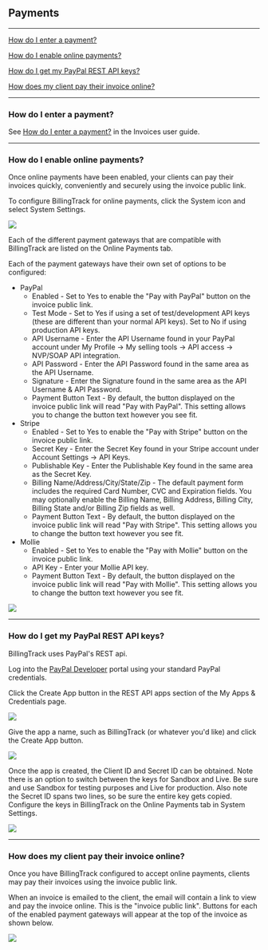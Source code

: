 Payments
---

---

[How do I enter a payment?](#how-do-i-enter-a-payment)

[How do I enable online payments?](#how-do-i-enable-online-payments)

[How do I get my PayPal REST API keys?](#how-do-i-get-my-paypal-rest-api-keys)

[How does my client pay their invoice online?](#how-does-my-client-pay-their-invoice-online)

---

<a id="how-do-i-enter-a-payment"></a>
### How do I enter a payment?

See [How do I enter a payment?](Invoices.md#how-do-i-enter-a-payment) in the Invoices
user guide.

---

<a id="how-do-i-enable-online-payments"></a>
### How do I enable online payments?

Once online payments have been enabled, your clients can pay their
invoices quickly, conveniently and securely using the invoice public
link.

To configure BillingTrack for online payments, click the System icon and
select System Settings.

[<img src="/img/documentation/system_settings_sm.png" class="img-responsive" />](/img/documentation/system_settings.png)

Each of the different payment gateways that are compatible with
BillingTrack are listed on the Online Payments tab.

Each of the payment gateways have their own set of options to be
configured:

-   PayPal
    -   Enabled - Set to Yes to enable the "Pay with PayPal" button on
        the invoice public link.
    -   Test Mode - Set to Yes if using a set of test/development API
        keys (these are different than your normal API keys). Set to No
        if using production API keys.
    -   API Username - Enter the API Username found in your PayPal
        account under My Profile -&gt; My selling tools -&gt; API access
        -&gt; NVP/SOAP API integration.
    -   API Password - Enter the API Password found in the same area as
        the API Username.
    -   Signature - Enter the Signature found in the same area as the
        API Username & API Password.
    -   Payment Button Text - By default, the button displayed on the
        invoice public link will read "Pay with PayPal". This setting
        allows you to change the button text however you see fit.
-   Stripe
    -   Enabled - Set to Yes to enable the "Pay with Stripe" button on
        the invoice public link.
    -   Secret Key - Enter the Secret Key found in your Stripe account
        under Account Settings -&gt; API Keys.
    -   Publishable Key - Enter the Publishable Key found in the same
        area as the Secret Key.
    -   Billing Name/Address/City/State/Zip - The default payment form
        includes the required Card Number, CVC and Expiration fields.
        You may optionally enable the Billing Name, Billing Address,
        Billing City, Billing State and/or Billing Zip fields as well.
    -   Payment Button Text - By default, the button displayed on the
        invoice public link will read "Pay with Stripe". This setting
        allows you to change the button text however you see fit.
-   Mollie
    -   Enabled - Set to Yes to enable the "Pay with Mollie" button on
        the invoice public link.
    -   API Key - Enter your Mollie API key.
    -   Payment Button Text - By default, the button displayed on the
        invoice public link will read "Pay with Mollie". This setting
        allows you to change the button text however you see fit.

[<img src="/img/documentation/system_settings_online_payments_sm.png" class="img-responsive" />](/img/documentation/system_settings_online_payments.png)

---

<a id="how-do-i-get-my-paypal-rest-api-keys"></a>
### How do I get my PayPal REST API keys?

BillingTrack uses PayPal's REST api.

Log into the [PayPal
Developer](https://developer.paypal.com/developer/applications/) portal
using your standard PayPal credentials.

Click the Create App button in the REST API apps section of the My Apps
& Credentials page.

[<img src="/img/documentation/online_payments_paypal_rest1_sm.png" class="img-responsive" />](/img/documentation/online_payments_paypal_rest1.png)

Give the app a name, such as BillingTrack (or whatever you'd like) and
click the Create App button.

[<img src="/img/documentation/online_payments_paypal_rest2_sm.png" class="img-responsive" />](/img/documentation/online_payments_paypal_rest2.png)

Once the app is created, the Client ID and Secret ID can be obtained.
Note there is an option to switch between the keys for Sandbox and Live.
Be sure and use Sandbox for testing purposes and Live for production.
Also note the Secret ID spans two lines, so be sure the entire key gets
copied. Configure the keys in BillingTrack on the Online Payments tab in
System Settings.

[<img src="/img/documentation/online_payments_paypal_rest3_sm.png" class="img-responsive" />](/img/documentation/online_payments_paypal_rest3.png)

---

<a id="how-does-my-client-pay-their-invoice-online"></a>
### How does my client pay their invoice online?

Once you have BillingTrack configured to accept online payments, clients
may pay their invoices using the invoice public link.

When an invoice is emailed to the client, the email will contain a link
to view and pay the invoice online. This is the "invoice public link".
Buttons for each of the enabled payment gateways will appear at the top
of the invoice as shown below.

[<img src="/img/documentation/payment_online_sm.png" class="img-responsive" />](/img/documentation/payment_online.png)
